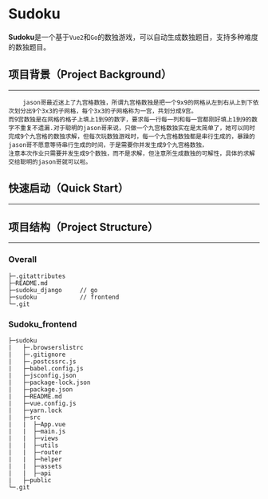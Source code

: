 # Sudoku

**Sudoku**是一个基于`Vue2`和`Go`的数独游戏，可以自动生成数独题目，支持多种难度的数独题目。

## 项目背景（Project Background）

---



```
	jason哥最近迷上了九宫格数独，所谓九宫格数独是把一个9x9的网格从左到右从上到下依次划分出9个3x3的子网格，每个3x3的子网格称为一宫，共划分成9宫。
而9宫数独是在网格的格子上填上1到9的数字，要求每一行每一列和每一宫都刚好填上1到9的数字不重复不遗漏.对于聪明的jason哥来说，只做一个九宫格数独实在是太简单了，她可以同时完成9个九宫格的数独求解，但每次玩数独游戏时，每一个九宫格数独都是串行生成的，暴躁的jason哥不愿意等待串行生成的时间，于是需要你并发生成9个九宫格数独，
注意本次作业只需要并发生成9个数独，而不是求解，但注意所生成数独的可解性，具体的求解交给聪明的jason哥就可以啦。
```

## 快速启动（Quick Start）

---









## 项目结构（Project Structure）

---

### Overall

```
├─.gitattributes
├─README.md
├─sudoku_django		// go
├─sudoku            // frontend
└─.git
```

### Sudoku_frontend

```
├─sudoku
|   ├─.browserslistrc
|   ├─.gitignore
|   ├─.postcssrc.js
|   ├─babel.config.js
|   ├─jsconfig.json
|   ├─package-lock.json
|   ├─package.json
|   ├─README.md
|   ├─vue.config.js
|   ├─yarn.lock
|   ├─src
|   |  ├─App.vue
|   |  ├─main.js
|   |  ├─views
|   |  ├─utils
|   |  ├─router
|   |  ├─helper
|   |  ├─assets
|   |  ├─api
|   ├─public
└─.git
```

